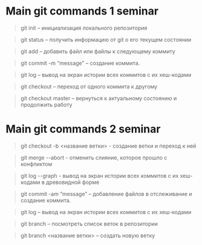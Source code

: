 # Main git commands 1 seminar

>git init – инициализация локального репозитория

>git status – получить информацию от git о его текущем состоянии

>git add – добавить файл или файлы к следующему коммиту

>git commit -m “message” – создание коммита.

>git log – вывод на экран истории всех коммитов с их хеш-кодами

>git checkout – переход от одного коммита к другому

>git checkout master – вернуться к актуальному состоянию и продолжить работу


# Main git commands 2 seminar

>git checkout  -b <название ветки> - создание ветки и переход к ней

>git merge --abort - отменить слияние, которое прошло с конфликтом

>git log --graph - вывод на экран истории всех коммитов с их хеш-кодами в древовидной форме

>git commit -am “message” – добавление файлов в отслеживание и       создание коммита.

>git log – вывод на экран истории всех коммитов с их хеш-кодами

>git branch – посмотреть список веток в репозитории

>git branch <название ветки> – создать новую ветку